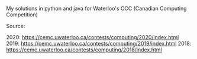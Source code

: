 My solutions in python and java for Waterloo's CCC (Canadian Computing Competition)

Source:

2020: https://cemc.uwaterloo.ca/contests/computing/2020/index.html
2019: https://cemc.uwaterloo.ca/contests/computing/2019/index.html
2018: https://cemc.uwaterloo.ca/contests/computing/2018/index.html
